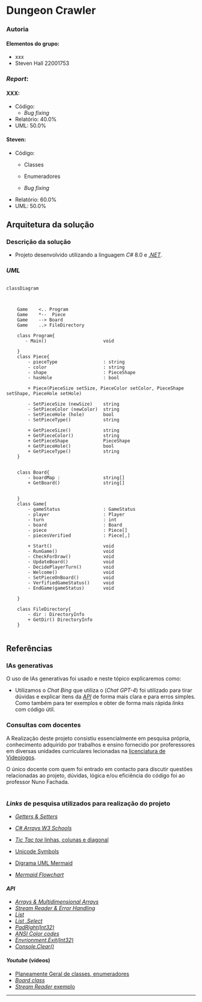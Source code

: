 # Dungeon Crawler

### Autoria

#### Elementos do grupo:
- xxx
- Steven Hall 22001753
  
### _Report_:

#### XXX:
- Código:
  - _Bug fixing_
- Relatório: 40.0%
- UML: 50.0%

#### Steven: 
- Código: 
  - Classes  
   
  - Enumeradores
  - _Bug fixing_ 
- Relatório: 60.0%
- UML: 50.0%

## Arquitetura da solução
### Descrição da solução
- Projeto desenvolvido utilizando a linguagem _C#_ 8.0 e [_.NET_](https://learn.microsoft.com/en-us/dotnet/api/?view=netstandard-2.1).



### _UML_

```mermaid

classDiagram



    Game    <.. Program 
    Game    *--  Piece
    Game    --> Board
    Game    ..> FileDirectory

    class Program{
       - Main()                     void
     
    }
    class Piece{
        - pieceType                 : string
        - color                     : string
        - shape                     : PieceShape 
        - hasHole                   : bool

        + Piece(PieceSize setSize, PieceColor setColor, PieceShape setShape, PieceHole setHole)

        - SetPieceSize (newSize)    string
        - SetPieceColor (newColor)  string
        - SetPieceHole (hole)       bool
        - SetPieceType()            string

        + GetPieceSize()            string
        + GetPieceColor()           string 
        + GetPieceShape             PieceShape
        + GetPieceHole()            bool
        + GetPieceType()            string
    }

    
    class Board{
        - boardMap :                string[]
        + GetBoard()                string[]
        

    }
    class Game{
        - gameStatus                : GameStatus
        - player                    : Player
        - turn                      : int
        - board                     : Board
        - piece                     : Piece[]
        - piecesVerified            : Piece[,]

        + Start()                   void
        - RunGame()                 void
        - CheckForDraw()            void
        - UpdateBoard()             void
        - DecidePlayerTurn()        void
        - Welcome()                 void
        - SetPieceOnBoard()         void
        - VerfifiedGameStatus()     void
        - EndGame(gameStatus)       void

    }

    class FileDirectory{
        - dir : DirectoryInfo 
        + GetDir() DirectoryInfo
    }
    

```
## Referências 

### IAs generativas
  O uso de IAs generativas foi usado e neste tópico explicaremos como: 
- Utilizamos o _Chat Bing_ que utiliza o (_Chat GPT-4_) foi utilizado para tirar dúvidas e explicar itens da [_API_](https://learn.microsoft.com/en-us/dotnet/api/?view=netstandard-2.1) de forma mais clara e para erros simples. Como também para ter exemplos e obter de forma mais rápida _links_ com código útil.


### Consultas com docentes
  
A Realização deste projeto consistiu essencialmente em pesquisa própria, conhecimento adquirido por trabalhos e ensino fornecido por proferessores em diversas unidades curriculares lecionadas na [licenciatura de Videojogos](https://www.ulusofona.pt/lisboa/licenciaturas/videojogos).

O único docente com quem foi entrado em contacto para discutir questões relacionadas ao projeto, dúvidas, lógica e/ou eficiência do código foi ao professor Nuno Fachada.
#

### _Links_ de pesquisa utilizados para realização do projeto
* [_Getters & Setters_](https://www.w3schools.com/cs/cs_properties.php)
* [_C# Arrays W3 Schools_](https://www.w3schools.com/cs/cs_arrays.php)
* [_Tic Tac toe_ linhas, colunas e diagonal](https://www.c-sharpcorner.com/UploadFile/75a48f/tic-tac-toe-game-in-C-Sharp/)

* [Unicode Symbols](https://symbl.cc/en/unicode-table/)
* [Digrama UML Mermaid](https://mermaid.js.org/syntax/classDiagram.html)
* [_Mermaid Flowchart_](https://mermaid.js.org/syntax/flowchart.html)

#### _API_
* [_Arrays & Multidimensional Arrays_](https://learn.microsoft.com/en-us/dotnet/csharp/language-reference/builtin-types/arrays)
* [_Stream Reader & Error Handling_](https://learn.microsoft.com/en-us/dotnet/api/system.io.streamreader?view=netstandard-2.1)
* [_List_ ](https://learn.microsoft.com/en-us/dotnet/api/system.collections.generic.list-1?view=netstandard-2.1)
* [_List .Select_](https://learn.microsoft.com/en-us/dotnet/api/system.linq.enumerable.select?view=netstandard-2.1)
* [_PadRight(Int32)_](https://learn.microsoft.com/en-us/dotnet/api/system.string.padright?view=netstandard-2.1)
* [_ANSI Color codes_](https://www.lihaoyi.com/post/BuildyourownCommandLinewithANSIescapecodes.html)
* [_Envrionment.Exit(Int32)_](https://learn.microsoft.com/en-us/dotnet/api/system.environment.exit?view=netstandard-2.1)
*  [_Console.Clear()_](https://learn.microsoft.com/en-us/dotnet/api/system.console.clear?view=netstandard-2.1)

#### _Youtube_ (vídeos)
* [Planeamente Geral de classes, enumeradores](https://www.youtube.com/watch?v=NUNlVjt82m8&t=738s)
* [_Board class_](https://www.youtube.com/watch?v=Z1Zi41eiNGs&t=80s)
* [_Stream Reader_ exemplo](https://www.youtube.com/watch?v=tApBDuVwCrc)
---
